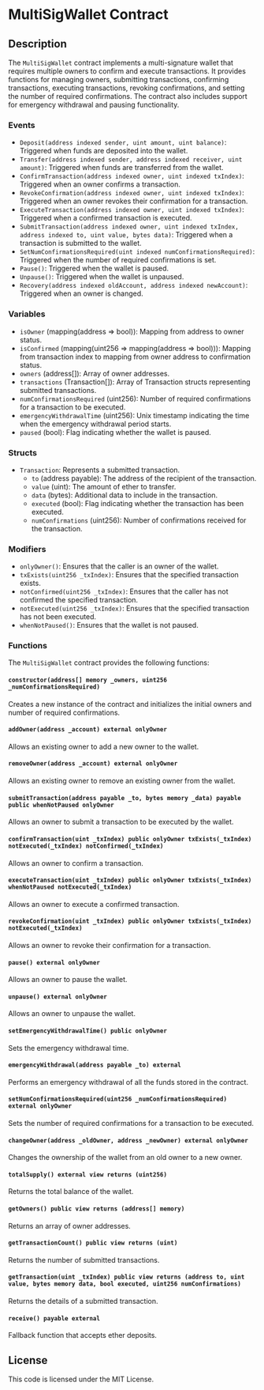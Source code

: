 # MultiSigWallet Contract

## Description

The `MultiSigWallet` contract implements a multi-signature wallet that requires multiple owners to confirm and execute transactions. It provides functions for managing owners, submitting transactions, confirming transactions, executing transactions, revoking confirmations, and setting the number of required confirmations. The contract also includes support for emergency withdrawal and pausing functionality.

### Events

- `Deposit(address indexed sender, uint amount, uint balance)`: Triggered when funds are deposited into the wallet.
- `Transfer(address indexed sender, address indexed receiver, uint amount)`: Triggered when funds are transferred from the wallet.
- `ConfirmTransaction(address indexed owner, uint indexed txIndex)`: Triggered when an owner confirms a transaction.
- `RevokeConfirmation(address indexed owner, uint indexed txIndex)`: Triggered when an owner revokes their confirmation for a transaction.
- `ExecuteTransaction(address indexed owner, uint indexed txIndex)`: Triggered when a confirmed transaction is executed.
- `SubmitTransaction(address indexed owner, uint indexed txIndex, address indexed to, uint value, bytes data)`: Triggered when a transaction is submitted to the wallet.
- `SetNumConfirmationsRequired(uint indexed numConfirmationsRequired)`: Triggered when the number of required confirmations is set.
- `Pause()`: Triggered when the wallet is paused.
- `Unpause()`: Triggered when the wallet is unpaused.
- `Recovery(address indexed oldAccount, address indexed newAccount)`: Triggered when an owner is changed.

### Variables

- `isOwner` (mapping(address => bool)): Mapping from address to owner status.
- `isConfirmed` (mapping(uint256 => mapping(address => bool))): Mapping from transaction index to mapping from owner address to confirmation status.
- `owners` (address[]): Array of owner addresses.
- `transactions` (Transaction[]): Array of Transaction structs representing submitted transactions.
- `numConfirmationsRequired` (uint256): Number of required confirmations for a transaction to be executed.
- `emergencyWithdrawalTime` (uint256): Unix timestamp indicating the time when the emergency withdrawal period starts.
- `paused` (bool): Flag indicating whether the wallet is paused.

### Structs

- `Transaction`: Represents a submitted transaction.
  - `to` (address payable): The address of the recipient of the transaction.
  - `value` (uint): The amount of ether to transfer.
  - `data` (bytes): Additional data to include in the transaction.
  - `executed` (bool): Flag indicating whether the transaction has been executed.
  - `numConfirmations` (uint256): Number of confirmations received for the transaction.

### Modifiers

- `onlyOwner()`: Ensures that the caller is an owner of the wallet.
- `txExists(uint256 _txIndex)`: Ensures that the specified transaction exists.
- `notConfirmed(uint256 _txIndex)`: Ensures that the caller has not confirmed the specified transaction.
- `notExecuted(uint256 _txIndex)`: Ensures that the specified transaction has not been executed.
- `whenNotPaused()`: Ensures that the wallet is not paused.

### Functions

The `MultiSigWallet` contract provides the following functions:

#### `constructor(address[] memory _owners, uint256 _numConfirmationsRequired)`

Creates a new instance of the contract and initializes the initial owners and number of required confirmations.

#### `addOwner(address _account) external onlyOwner`

Allows an existing owner to add a new owner to the wallet.

#### `removeOwner(address _account) external onlyOwner`

Allows an existing owner to remove an existing owner from the wallet.

#### `submitTransaction(address payable _to, bytes memory _data) payable public whenNotPaused onlyOwner`

Allows an owner to submit a transaction to be executed by the wallet.

#### `confirmTransaction(uint _txIndex) public onlyOwner txExists(_txIndex) notExecuted(_txIndex) notConfirmed(_txIndex)`

Allows an owner to confirm a transaction.

#### `executeTransaction(uint _txIndex) public onlyOwner txExists(_txIndex) whenNotPaused notExecuted(_txIndex)`

Allows an owner to execute a confirmed transaction.

#### `revokeConfirmation(uint _txIndex) public onlyOwner txExists(_txIndex) notExecuted(_txIndex)`

Allows an owner to revoke their confirmation for a transaction.

#### `pause() external onlyOwner`

Allows an owner to pause the wallet.

#### `unpause() external onlyOwner`

Allows an owner to unpause the wallet.

#### `setEmergencyWithdrawalTime() public onlyOwner`

Sets the emergency withdrawal time.

#### `emergencyWithdrawal(address payable _to) external`

Performs an emergency withdrawal of all the funds stored in the contract.

#### `setNumConfirmationsRequired(uint256 _numConfirmationsRequired) external onlyOwner`

Sets the number of required confirmations for a transaction to be executed.

#### `changeOwner(address _oldOwner, address _newOwner) external onlyOwner`

Changes the ownership of the wallet from an old owner to a new owner.

#### `totalSupply() external view returns (uint256)`

Returns the total balance of the wallet.

#### `getOwners() public view returns (address[] memory)`

Returns an array of owner addresses.

#### `getTransactionCount() public view returns (uint)`

Returns the number of submitted transactions.

#### `getTransaction(uint _txIndex) public view returns (address to, uint value, bytes memory data, bool executed, uint256 numConfirmations)`

Returns the details of a submitted transaction.

#### `receive() payable external`

Fallback function that accepts ether deposits.

## License

This code is licensed under the MIT License.
